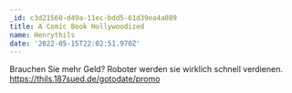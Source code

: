 ```yaml
---
_id: c3d21560-d49a-11ec-bdd5-61d39ea4a089
title: A Comic Book Hollywoodized
name: Henrythils
date: '2022-05-15T22:02:51.970Z'
---
```

Brauchen Sie mehr Geld? Roboter werden sie wirklich schnell verdienen. https://thils.187sued.de/gotodate/promo
